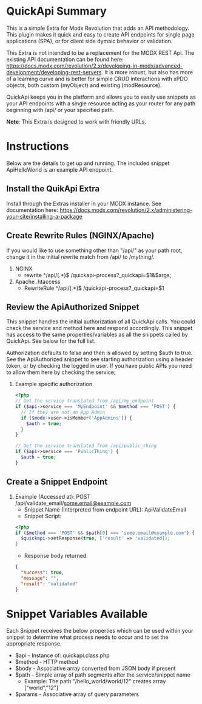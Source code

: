 # QuickApi Summary
This is a simple Extra for Modx Revolution that adds an API methodology. This plugin makes it quick and easy to create API endpoints for single page applications (SPA), or for client side dymaic behavior or validation.

This Extra is not intended to be a replacement for the MODX REST Api. The existing API documentation can be found here: https://docs.modx.com/revolution/2.x/developing-in-modx/advanced-development/developing-rest-servers. It is more robust, but also has more of a learning curve and is better for simple CRUD interactions with xPDO objects, both custom (myObject) and existing (modResource).

QuickApi keeps you in the platform and allows you to easily use snippets as your API endpoints with a single resource acting as your router for any path beginning with /api/ or your specified path.

**Note**: This Extra is designed to work with friendly URLs.

# Instructions
Below are the details to get up and running. The included snippet ApiHelloWorld is an example API endpoint.

## Install the QuikApi Extra
Install through the Extras installer in your MODX instance. See documentation here: https://docs.modx.com/revolution/2.x/administering-your-site/installing-a-package  

## Create Rewrite Rules (NGINX/Apache)
If you would like to use something other than "/api/" as your path root, change it in the initial rewrite match from /api/ to /mything/.

1. NGINX
   * rewrite ^/api/(.*)$ /quickapi-process?_quickapi=$1&$args;
2. Apache .htaccess
   * RewriteRule ^/api/(.*)$ /quickapi-process?_quickapi=$1
   
## Review the ApiAuthorized Snippet
This snippet handles the initial authorization of all QuickApi calls. You could check the service and method here and respond accordingly. This snippet has access to the same properties/variables as all the snippets called by QuickApi. See below for the full list.

Authorization defaults to false and then is allowed by setting $auth to true. See the ApiAuthorized snippet to see starting authorization using a header token, or by checking the logged in user. If you have public APIs you need to allow them here by checking the service;

1. Example specific authorization
   ```php
   <?php
   // Get the service translated from /api/my_endpoint
   if ($api->service === 'MyEndpoint' && $method === 'POST') {
     // If they are not an App Admin
     if ($modx->user->isMember('AppAdmins')) {
       $auth = true;
     }
   }
   
   // Get the service translated from /api/public_thing
   if ($api->service === 'PublicThing') {
     $auth = true;
   }
   
   ```
## Create a Snippet Endpoint

1. Example (Accessed at): POST /api/validate_email/some.email@example.com
   * Snippet Name (Interpreted from endpoint URL): ApiValidateEmail
   * Snippet Script:
   ```php
   <?php
   if ($method === 'POST' && $path[0] === 'some.email@example.com') {
     $quickapi->setResponse(true, ['result' => 'validated]);
   }
   ```
   * Response body returned:
   ```json
   {
     "success": true,
     "message": "",
     "result": "validated"
   }
   ```
   
# Snippet Variables Available
Each Snippet receives the below properties which can be used within your snippet to determine what process needs to occur and to set the appropriate response.

* $api - Instance of: quickapi.class.php
* $method - HTTP method
* $body - Associative array converted from JSON body if present
* $path - Simple array of path segments after the service/snippet name
  * Example: The path "/hello_world/world/12" creates array ["world","12"]
* $params - Associative array of query parameters